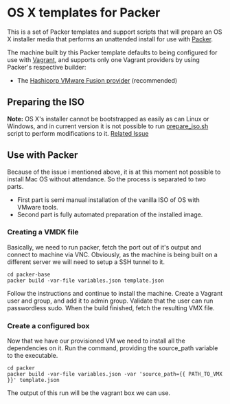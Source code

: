 # OS X templates for Packer 

This is a set of Packer templates and support scripts that will prepare an OS X installer media that performs an unattended install for use with [Packer](http://packer.io).

The machine built by this Packer template defaults to being configured for use with [Vagrant](http://www.vagrantup.com), and supports only one Vagrant providers by using Packer's respective builder:

- The [Hashicorp VMware Fusion provider](http://www.vagrantup.com/vmware) (recommended)


## Preparing the ISO
**Note:**
OS X's installer cannot be bootstrapped as easily as can Linux or Windows, and in current version it is not possible to run [prepare_iso.sh](https://github.com/timsutton/osx-vm-templates/blob/master/prepare_iso/prepare_iso.sh) script to perform modifications to it. [Related Issue](https://github.com/boxcutter/macos/issues/26)

## Use with Packer
Because of the issue i mentioned above, it is at this moment not possible to install Mac OS without attendance. So the process is separated to two parts. 
* First part is semi manual installation of the vanilla ISO of OS with VMware tools. 
* Second part is fully automated preparation of the installed image. 

### Creating a VMDK file
Basically, we need to run packer, fetch the port out of it's output and connect to machine via VNC. Obviously, as the machine is being built on a different server we will need to setup a SSH tunnel to it. 

```
cd packer-base
packer build -var-file variables.json template.json
```

Follow the instructions and continue to install the machine. Create a Vagrant user and group, and add it to admin group. Validate that the user can run passwordless sudo. 
When the build finished, fetch the resulting VMX file. 

### Create a configured box
Now that we have our provisioned VM we need to install all the dependencies on it. Run the command, providing the source_path variable to the executable. 
```
cd packer
packer build -var-file variables.json -var 'source_path={{ PATH_TO_VMX }}' template.json
```

The output of this run will be the vagrant box we can use. 
